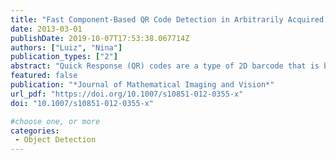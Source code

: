 ```yaml
---
title: "Fast Component-Based QR Code Detection in Arbitrarily Acquired Images"
date: 2013-03-01
publishDate: 2019-10-07T17:53:38.067714Z
authors: ["Luiz", "Nina"]
publication_types: ["2"]
abstract: "Quick Response (QR) codes are a type of 2D barcode that is becoming very popular, with several application possibilities. Since they can encode alphanumeric characters, a rich set of information can be made available through encoded URL addresses. In particular, QR codes could be used to aid visually impaired and blind people to access web based voice information systems and services, and autonomous robots to acquire context-relevant information. However, in order to be decoded, QR codes need to be properly framed, something that robots, visually impaired and blind people will not be able to do easily without guidance. Therefore, any application that aims assisting robots or visually impaired people must have the capability to detect QR codes and guide them to properly frame the code. A fast component-based two-stage approach for detecting QR codes in arbitrarily acquired images is proposed in this work. In the first stage, regular components present at three corners of the code are detected, and in the second stage geometrical restrictions among detected components are verified to confirm the presence of a code. Experimental results show a high detection rate, superior to 90 %, at a fast speed compatible with real-time applications."
featured: false
publication: "*Journal of Mathematical Imaging and Vision*"
url_pdf: "https://doi.org/10.1007/s10851-012-0355-x"
doi: "10.1007/s10851-012-0355-x"

#choose one, or more
categories: 
 - Object Detection
---
```


